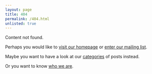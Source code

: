```yaml
---
layout: page
title: 404
permalink: /404.html
unlisted: true
---
```

Content not found.

Perhaps you would like to [visit our homepage](/) or [enter our mailing list](/join).

Maybe you want to have a look at our [categories](/categories) of posts instead.

Or you want to know [who we are](/welcome).

